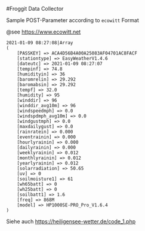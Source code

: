 #Froggit Data Collector

Sample POST-Parameter according to `ecowitt` Format 

@see https://www.ecowitt.net
    
    2021-01-09 08:27:08|Array
    (
        [PASSKEY] => ACA4D56B4A00A25083AF04701AC8FACF
        [stationtype] => EasyWeatherV1.4.6
        [dateutc] => 2021-01-09 08:27:07
        [tempinf] => 74.8
        [humidityin] => 36
        [baromrelin] => 29.292
        [baromabsin] => 29.292
        [tempf] => 32.0
        [humidity] => 95
        [winddir] => 96
        [winddir_avg10m] => 96
        [windspeedmph] => 0.0
        [windspdmph_avg10m] => 0.0
        [windgustmph] => 0.0
        [maxdailygust] => 0.0
        [rainratein] => 0.000
        [eventrainin] => 0.000
        [hourlyrainin] => 0.000
        [dailyrainin] => 0.000
        [weeklyrainin] => 0.012
        [monthlyrainin] => 0.012
        [yearlyrainin] => 0.012
        [solarradiation] => 50.65
        [uv] => 0
        [soilmoisture1] => 61
        [wh65batt] => 0
        [wh25batt] => 0
        [soilbatt1] => 1.6
        [freq] => 868M
        [model] => HP1000SE-PRO_Pro_V1.6.4
    )

Siehe auch https://heiligensee-wetter.de/code_1.php
